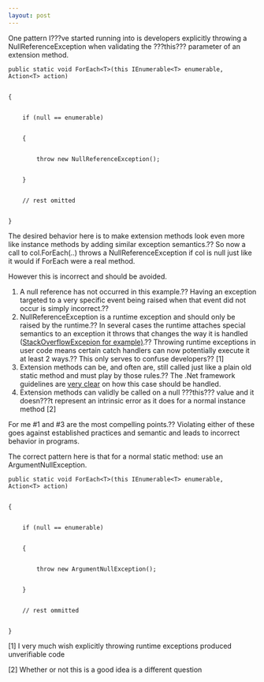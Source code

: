 ```yaml
---
layout: post
---
```

One pattern I???ve started running into is developers explicitly throwing a
NullReferenceException when validating the ???this??? parameter of an extension
method.

    
    
    public static void ForEach<T>(this IEnumerable<T> enumerable, Action<T> action)


    {


        if (null == enumerable)


        {


            throw new NullReferenceException();


        }


        // rest omitted 


    }

The desired behavior here is to make extension methods look even more like
instance methods by adding similar exception semantics.?? So now a call to
col.ForEach(..) throws a NullReferenceException if col is null just like it
would if ForEach were a real method.

However this is incorrect and should be avoided.

  1. A null reference has not occurred in this example.?? Having an exception targeted to a very specific event being raised when that event did not occur is simply incorrect.??
  2. NullReferenceException is a runtime exception and should only be raised by the runtime.?? In several cases the runtime attaches special semantics to an exception it throws that changes the way it is handled ([StackOverflowExcepion for example)](http://blogs.msdn.com/b/jaredpar/archive/2008/10/22/when-can-you-catch-a-stackoverflowexception.aspx).?? Throwing runtime exceptions in user code means certain catch handlers can now potentially execute it at least 2 ways.?? This only serves to confuse developers?? [1]
  3. Extension methods can be, and often are, still called just like a plain old static method and must play by those rules.?? The .Net framework guidelines are [very clear](http://msdn.microsoft.com/en-us/library/ms229025\(VS.80\).aspx) on how this case should be handled.
  4. Extension methods can validly be called on a null ???this??? value and it doesn???t represent an intrinsic error as it does for a normal instance method [2]

For me #1 and #3 are the most compelling points.?? Violating either of these
goes against established practices and semantic and leads to incorrect
behavior in programs.

The correct pattern here is that for a normal static method: use an
ArgumentNullException.

    
    
    public static void ForEach<T>(this IEnumerable<T> enumerable, Action<T> action)


    {


        if (null == enumerable)


        {


            throw new ArgumentNullException();


        }


        // rest ommitted 


    }

[1] I very much wish explicitly throwing runtime exceptions produced
unverifiable code

[2] Whether or not this is a good idea is a different question

